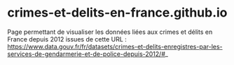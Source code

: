 # crimes-et-delits-en-france.github.io
Page permettant de visualiser les données liées aux crimes et délits en France depuis 2012 issues de cette URL : https://www.data.gouv.fr/fr/datasets/crimes-et-delits-enregistres-par-les-services-de-gendarmerie-et-de-police-depuis-2012/#_
